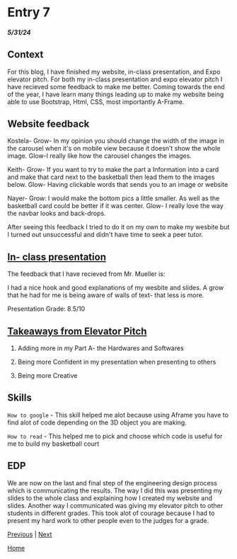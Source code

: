 # Entry 7
##### 5/31/24

## Context

For this blog, I have finished my website, in-class presentation, and Expo elevator pitch. For both my in-class presentation and expo elevator pitch I have recieved some feedback to make me better. Coming towards the end of the year, I have learn many things leading up to make my website being able to use Bootstrap, Html, CSS, most importantly A-Frame. 

## Website feedback

Kostela- Grow- In my opinion you should change the width of the image in the carousel when it's on mobile view because it doesn’t show the whole image.
Glow-I really like how the carousel changes the images.

Keith- Grow- If you want to try to make the part a Information into a card and make that card next to the basketball then lead them to the images below.
Glow- Having clickable words that sends you to an image or website

Nayer- Grow: I would make the bottom pics a little smaller. As well as the basketball card could be better if it was center.
Glow- I really love the way the navbar looks and back-drops.

After seeing this feedback I tried to do it on my own to make my wesbite but I turned out unsuccessful and didn't have time to seek a peer tutor.

## [In- class presentation](https://docs.google.com/presentation/d/1W_a9ZqBn1zxnBUG4JAVWazbTzYaGgRwiPfQTqVlbs74/edit#slide=id.p)

The feedback that I have recieved from Mr. Mueller is:

I had a nice hook and good explanations of my wesbite and slides. A grow that he had for me is being aware of walls of text- that less is more. 

Presentation Grade: 8.5/10

## [Takeaways from Elevator Pitch](https://docs.google.com/document/d/1U3EvwkkfcjRD1s2j4uDNpvMMgTecLI79Wgb2SO04rJk/edit)

1. Adding more in my Part A- the Hardwares and Softwares

2. Being more Confident in my presentation when presenting to others

3. Being more Creative

## Skills

`How to google` - This skill helped me alot because using Aframe you have to find alot of code depending on the 3D object you are making. 

`How to read` - This helped me to pick and choose which code is useful for me to build my basketball court 

## EDP

We are now on the last and final step of the engineering design process which is communicating the results. The way I did this was presenting my slides to the whole class and explaining how I created my website and slides. Another way I communicated was giving my elevator pitch to other students in different grades. This took alot of courage because I had to present my hard work to other people even to the judges for a grade.


[Previous](entry06.md) | [Next](entry08.md)

[Home](../README.md)
